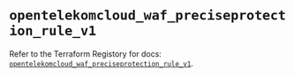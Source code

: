 # `opentelekomcloud_waf_preciseprotection_rule_v1`

Refer to the Terraform Registory for docs: [`opentelekomcloud_waf_preciseprotection_rule_v1`](https://registry.terraform.io/providers/opentelekomcloud/opentelekomcloud/1.35.10/docs/resources/waf_preciseprotection_rule_v1).
